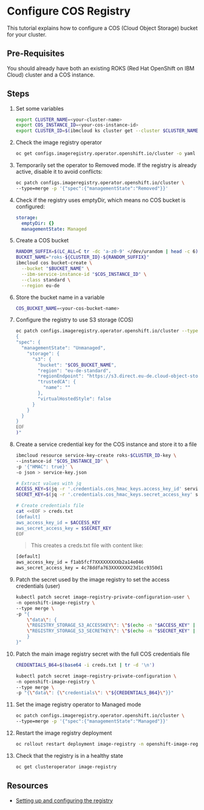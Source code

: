 # Configure COS Registry

This tutorial explains how to configure a COS (Cloud Object Storage) bucket for your cluster.

## Pre-Requisites

You should already have both an existing ROKS (Red Hat OpenShift on IBM Cloud) cluster and a COS instance.

## Steps

1. Set some variables

    ```sh
    export CLUSTER_NAME=<your-cluster-name>
    export COS_INSTANCE_ID=<your-cos-instance-id>
    export CLUSTER_ID=$(ibmcloud ks cluster get --cluster $CLUSTER_NAME --json | jq -r .id)
    ```

1. Check the image registry operator

    ```sh
    oc get configs.imageregistry.operator.openshift.io/cluster -o yaml
    ```

1. Temporarily set the operator to Removed mode.
   If the registry is already active, disable it to avoid conflicts:

    ```sh
    oc patch configs.imageregistry.operator.openshift.io/cluster \
    --type=merge -p '{"spec":{"managementState":"Removed"}}'
    ```

1. Check if the registry uses emptyDir, which means no COS bucket is configured:

    ```yaml
    storage:
      emptyDir: {}
      managementState: Managed
    ```

1. Create a COS bucket

    ```sh
    RANDOM_SUFFIX=$(LC_ALL=C tr -dc 'a-z0-9' </dev/urandom | head -c 6)
    BUCKET_NAME="roks-${CLUSTER_ID}-${RANDOM_SUFFIX}"
    ibmcloud cos bucket-create \
      --bucket "$BUCKET_NAME" \
      --ibm-service-instance-id "$COS_INSTANCE_ID" \
      --class standard \
      --region eu-de
    ```

1. Store the bucket name in a variable

    ```sh
    COS_BUCKET_NAME=<your-cos-bucket-name>
    ```

1. Configure the registry to use S3 storage (COS)

    ```sh
    oc patch configs.imageregistry.operator.openshift.io/cluster --type=merge -p "$(cat <<EOF
    {
    "spec": {
      "managementState": "Unmanaged",
        "storage": {
          "s3": {
            "bucket": "$COS_BUCKET_NAME",
            "region": "eu-de-standard",
            "regionEndpoint": "https://s3.direct.eu-de.cloud-object-storage.appdomain.cloud",
            "trustedCA": {
              "name": ""
            },
            "virtualHostedStyle": false
          }
        }
      }
    }
    EOF
    )"
    ```

1. Create a service credential key for the COS instance and store it to a file

    ```sh
    ibmcloud resource service-key-create roks-$CLUSTER_ID-key \
    --instance-id "$COS_INSTANCE_ID" \
    -p '{"HMAC": true}' \
    -o json > service-key.json

    # Extract values with jq
    ACCESS_KEY=$(jq -r '.credentials.cos_hmac_keys.access_key_id' service-key.json)
    SECRET_KEY=$(jq -r '.credentials.cos_hmac_keys.secret_access_key' service-key.json)

    # Create credentials file
    cat <<EOF > creds.txt
    [default]
    aws_access_key_id = $ACCESS_KEY
    aws_secret_access_key = $SECRET_KEY
    EOF
    ```

    > This creates a creds.txt file with content like:

    ```sh
    [default]
    aws_access_key_id = f1ab5fcf7XXXXXXXXXb2a14e046
    aws_secret_access_key = 4c78ddfa763XXXXXXX23d1cc9350d1
    ```

1. Patch the secret used by the image registry to set the access credentials (user)

    ```sh
    kubectl patch secret image-registry-private-configuration-user \
    -n openshift-image-registry \
    --type merge \
    -p "{
        \"data\": {
        \"REGISTRY_STORAGE_S3_ACCESSKEY\": \"$(echo -n "$ACCESS_KEY" | base64)\",
        \"REGISTRY_STORAGE_S3_SECRETKEY\": \"$(echo -n "$SECRET_KEY" | base64)\"
        }
    }"
    ```

1. Patch the main image registry secret with the full COS credentials file

    ```sh
    CREDENTIALS_B64=$(base64 -i creds.txt | tr -d '\n')

    kubectl patch secret image-registry-private-configuration \
    -n openshift-image-registry \
    --type merge \
    -p "{\"data\": {\"credentials\": \"${CREDENTIALS_B64}\"}}"
    ```

1. Set the image registry operator to Managed mode

    ```sh
    oc patch configs.imageregistry.operator.openshift.io/cluster \
    --type=merge -p '{"spec":{"managementState":"Managed"}}'
    ```

1. Restart the image registry deployment

    ```sh
    oc rollout restart deployment image-registry -n openshift-image-registry
    ```

1. Check that the registry is in a healthy state

    ```sh
    oc get clusteroperator image-registry
    ```

## Resources

* [Setting up and configuring the registry](https://docs.redhat.com/en/documentation/openshift_container_platform/4.7/html/registry/setting-up-and-configuring-the-registry#configuring-registry-storage-aws-user-infrastructure)
